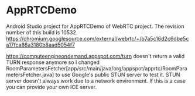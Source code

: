 # AppRTCDemo

Android Studio project for AppRTCDemo of WebRTC project. The revision number of this build is 10532.
https://chromium.googlesource.com/external/webrtc/+/b7a5c16d2c6dbe5ca17fca86a3180b8aad5054f7

https://computeengineondemand.appspot.com/turn doesn't return a valid TURN response anymore so I changed RoomParametersFetcher[app/src/main/java/org/appspot/apprtc/RoomParametersFetcher.java] to use Google's public STUN server to test it.
STUN server doesn't always work due to a network environment. If this is a case you can provide your own ICE server.